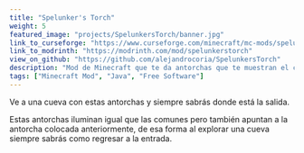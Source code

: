 ```yaml
---
title: "Spelunker's Torch"
weight: 5
featured_image: "projects/SpelunkersTorch/banner.jpg"
link_to_curseforge: "https://www.curseforge.com/minecraft/mc-mods/spelunkerstorch"
link_to_modrinth: "https://modrinth.com/mod/spelunkerstorch"
view_on_github: "https://github.com/alejandrocoria/SpelunkersTorch"
description: "Mod de Minecraft que te da antorchas que te muestran el camino de regreso."
tags: ["Minecraft Mod", "Java", "Free Software"]
---
```


Ve a una cueva con estas antorchas y siempre sabrás donde está la salida.

Estas antorchas iluminan igual que las comunes pero también apuntan a la antorcha colocada anteriormente, de esa forma al explorar una cueva siempre sabrás como regresar a la entrada.
